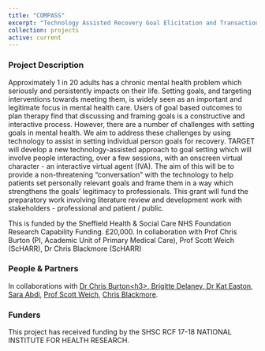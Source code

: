 ```yaml
---
title: "COMPASS"
excerpt: "Technology Assisted Recovery Goal Elicitation and Transaction (TARGET)– Preparatory wor"
collection: projects
active: current
---
```




<h3 id="summary">Project Description</h3>

<p>Approximately 1 in 20 adults has a chronic mental health problem which seriously and persistently impacts on their life.  Setting goals, and targeting interventions towards meeting them, is widely seen as an important and legitimate focus in mental health care. Users of goal based outcomes to plan therapy find that discussing and framing goals is a constructive and interactive process. However, there are a number of challenges with setting goals in mental health. We aim to address these challenges by using technology to assist in setting individual person goals for recovery. TARGET will develop a new technology-assisted approach to goal setting which will involve people interacting, over a few sessions, with an onscreen virtual character - an interactive virtual agent (IVA). The aim of this will be to provide a non-threatening “conversation” with the technology to help patients set personally relevant goals and frame them in a way which strengthens the goals’ legitimacy to professionals. This grant will fund the preparatory work involving literature review and development work with stakeholders - professional and patient / public.</p>

<p>This is funded by the Sheffield Health &amp; Social Care NHS Foundation Research Capability Funding. £20,000. In collaboration with Prof Chris Burton (PI, Academic Unit of Primary Medical Care), Prof Scott Weich (ScHARR), Dr Chris Blackmore (ScHARR)</p>

<h3 id="people">People &amp; Partners</h3>
<p>In collaborations with <a href="https://www.sheffield.ac.uk/medicine/research/aupmc/staff/academicprofiles/burton">Dr Chris Burton&lt;h3&gt;, Brigitte Delaney, <a href="https://www.sheffield.ac.uk/scharr/sections/hsr/rrg/members/katherine_easton">Dr Kat Easton</a>, <a href="https://www.sheffield.ac.uk/scharr/sections/hsr/rrg/members/sarah-abdi">Sara Abdi</a>, <a href="https://www.sheffield.ac.uk/scharr/sections/hsr/mhru/staff/weich_s">Prof Scott Weich</a>, <a href="https://www.sheffield.ac.uk/scharr/sections/hsr/mhru/staff/blackmore_c">Chris Blackmore</a>.</a></p>

<h3 id="funder">Funders</h3>
<p>This project has received funding by the SHSC RCF 17-18 NATIONAL INSTITUTE FOR HEALTH RESEARCH.</p>

